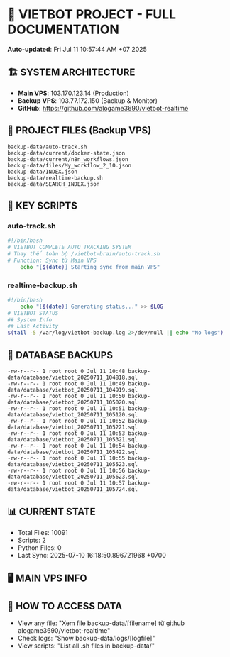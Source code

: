 # 🤖 VIETBOT PROJECT - FULL DOCUMENTATION
**Auto-updated**: Fri Jul 11 10:57:44 AM +07 2025

## 🏗️ SYSTEM ARCHITECTURE
- **Main VPS**: 103.170.123.14 (Production)
- **Backup VPS**: 103.77.172.150 (Backup & Monitor)
- **GitHub**: https://github.com/alogame3690/vietbot-realtime

## 📁 PROJECT FILES (Backup VPS)
```
backup-data/auto-track.sh
backup-data/current/docker-state.json
backup-data/current/n8n_workflows.json
backup-data/files/My_workflow_2_10.json
backup-data/INDEX.json
backup-data/realtime-backup.sh
backup-data/SEARCH_INDEX.json
```

## 🔧 KEY SCRIPTS
### auto-track.sh
```bash
#!/bin/bash
# VIETBOT COMPLETE AUTO TRACKING SYSTEM
# Thay thế toàn bộ /vietbot-brain/auto-track.sh
# Function: Sync từ Main VPS
    echo "[$(date)] Starting sync from main VPS"
```
### realtime-backup.sh
```bash
#!/bin/bash
    echo "[$(date)] Generating status..." >> $LOG
# VIETBOT STATUS
## System Info
## Last Activity
$(tail -5 /var/log/vietbot-backup.log 2>/dev/null || echo "No logs")
```

## 💾 DATABASE BACKUPS
```
-rw-r--r-- 1 root root 0 Jul 11 10:48 backup-data/database/vietbot_20250711_104818.sql
-rw-r--r-- 1 root root 0 Jul 11 10:49 backup-data/database/vietbot_20250711_104919.sql
-rw-r--r-- 1 root root 0 Jul 11 10:50 backup-data/database/vietbot_20250711_105020.sql
-rw-r--r-- 1 root root 0 Jul 11 10:51 backup-data/database/vietbot_20250711_105120.sql
-rw-r--r-- 1 root root 0 Jul 11 10:52 backup-data/database/vietbot_20250711_105221.sql
-rw-r--r-- 1 root root 0 Jul 11 10:53 backup-data/database/vietbot_20250711_105321.sql
-rw-r--r-- 1 root root 0 Jul 11 10:54 backup-data/database/vietbot_20250711_105422.sql
-rw-r--r-- 1 root root 0 Jul 11 10:55 backup-data/database/vietbot_20250711_105523.sql
-rw-r--r-- 1 root root 0 Jul 11 10:56 backup-data/database/vietbot_20250711_105623.sql
-rw-r--r-- 1 root root 0 Jul 11 10:57 backup-data/database/vietbot_20250711_105724.sql
```

## 📊 CURRENT STATE
- Total Files: 10091
- Scripts: 2
- Python Files: 0
- Last Sync: 2025-07-10 16:18:50.896721968 +0700

## 🖥️ MAIN VPS INFO


## 🚨 HOW TO ACCESS DATA
- View any file: "Xem file backup-data/[filename] từ github alogame3690/vietbot-realtime"
- Check logs: "Show backup-data/logs/[logfile]"
- View scripts: "List all .sh files in backup-data/"
